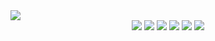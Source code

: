 
 <a href="https://dev-lkh.tistory.com">
        <img src="https://img.shields.io/badge/Tistory-000000?style=for-the-flat&logo=Tistory&logoColor=white"> 
    </a>


<div align=center>
<img src="https://img.shields.io/badge/Java-007396?style=for-the-flat&logo=Java&logoColor=white"> 
<img src="https://img.shields.io/badge/Javascript-#F7DF1E?style=flat&logo=javascript&logoColor=white"/>
<img src="https://img.shields.io/badge/Spring Boot-#6DB33F?style=flat&logo=springboot&logoColor=white"/>
<img src="https://img.shields.io/badge/mysql-4479A1?style=for-the-badge&logo=mysql&logoColor=white"> 
<img src="https://img.shields.io/badge/Apachetomcat-#F8DC75?style=flat&logo=apachetomcat&logoColor=white"/>
<img src="https://img.shields.io/badge/HTML5-#E34F26?style=flat&logo=html5&logoColor=white"/>
</div>
